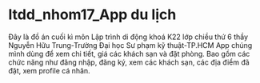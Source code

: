 # ltdd_nhom17_App du lịch

Đây là đồ án cuối kì môn Lập trình di động khoá K22 lớp chiều thứ 6 thầy Nguyễn Hữu Trung-Trường Đại học Sư phạm kỹ thuật-TP.HCM
App chúng mình dùng để xem chi tiết, giá các khách sạn và đặt phòng. Bao gồm các chức năng như đăng nhập, đăng ký, xem các khách sạn, các địa điểm đã đặt, xem profile cá nhân.
